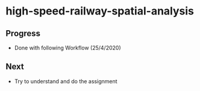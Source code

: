 # high-speed-railway-spatial-analysis

## Progress
- Done with following Workflow (25/4/2020)

## Next
- Try to understand and do the assignment
